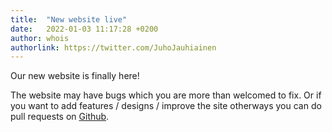 ```yaml
---
title:  "New website live"
date:   2022-01-03 11:17:28 +0200
author: whois
authorlink: https://twitter.com/JuhoJauhiainen
---
```


Our new website is finally here!

The website may have bugs which you are more than welcomed to fix. Or if you want to add features / designs / improve the site otherways you can do pull requests on [Github](https://github.com/HelSec/website/).